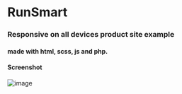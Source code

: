 # RunSmart
### Responsive on all devices product site example 
#### made with html, sсss, js and php.
#### Screenshot
![image](https://github.com/LastDray/RunSmart/assets/61451487/9d966645-ec56-41ab-a309-55eb3b8b87c3)
